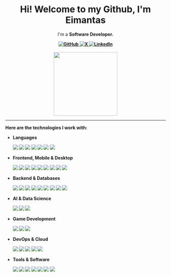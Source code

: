 <h1 align="center">Hi! Welcome to my Github, I'm Eimantas</h1>
<p align="center">I'm a <b>Software Developer.
<div align="center">
<a href="https://github.com/eimantaslimba">
<img src="https://img.shields.io/badge/GitHub-181717?style=for-the-badge&logo=github&logoColor=white" alt="GitHub">
</a>
<a href="https://x.com/sultanbaran0">
<img src="https://img.shields.io/badge/Twitter-1DA1F2?style=for-the-badge&logo=x&logoColor=white" alt="X">
</a>
<a href="https://linkedin.com/in/eimantaslimba">
<img src="https://img.shields.io/badge/LinkedIn-0A66C2?style=for-the-badge&logo=linkedin&logoColor=white" alt="LinkedIn">
</a>
</div>
</br>
<div align="center">
<img height="200px" src="https://github-readme-stats.vercel.app/api/top-langs/?username=eimantaslimba&hide=shaderlab,hlsl,css,html,scss,c" />
</div>
<hr>
<div>
<p>Here are the technologies I work with:</p>
<ul>
<li>
<p><b>Languages</b></p>
<img src="https://img.shields.io/badge/JavaScript-323330?style=for-the-badge&logo=javascript&logoColor=F7DF1E" />
<img src="https://img.shields.io/badge/TypeScript-007ACC?style=for-the-badge&logo=typescript&logoColor=white" />
<img src="https://img.shields.io/badge/Python-3670A0?style=for-the-badge&logo=python&logoColor=ffdd54" />
<img src="https://img.shields.io/badge/Go-00ADD8?style=for-the-badge&logo=go&logoColor=white" />
<img src="https://img.shields.io/badge/C%2B%2B-00599C?style=for-the-badge&logo=c%2B%2B&logoColor=white" />
<img src="https://img.shields.io/badge/C%23-239120?style=for-the-badge&logo=c-sharp&logoColor=white" />
<img src="https://img.shields.io/badge/Rust-000000?style=for-the-badge&logo=rust&logoColor=white" />
</li>
<li>
<p><b>Frontend, Mobile & Desktop</b></p>
<img src="https://img.shields.io/badge/React_Native-20232A?style=for-the-badge&logo=react&logoColor=61DAFB" />
<img src="https://img.shields.io/badge/Next-black?style=for-the-badge&logo=next.js&logoColor=white" />
<img src="https://img.shields.io/badge/Expo-000020?style=for-the-badge&logo=expo&logoColor=white" />
<img src="https://img.shields.io/badge/Tauri-24C8DB?style=for-the-badge&logo=tauri&logoColor=FFFFFF" />
<img src="https://img.shields.io/badge/Qt-41CD52?style=for-the-badge&logo=qt&logoColor=white" />
<img src="https://img.shields.io/badge/HTML5-E34F26?style=for-the-badge&logo=html5&logoColor=white" />
<img src="https://img.shields.io/badge/CSS3-1572B6?style=for-the-badge&logo=css3&logoColor=white" />
<img src="https://img.shields.io/badge/Tailwind_CSS-38B2AC?style=for-the-badge&logo=tailwind-css&logoColor=white" />
<img src="https://img.shields.io/badge/Three.js-000000?style=for-the-badge&logo=three.js&logoColor=white" />
</li>
<li>
<p><b>Backend & Databases</b></p>
<img src="https://img.shields.io/badge/Node.js-43853D?style=for-the-badge&logo=node.js&logoColor=white" />
<img src="https://img.shields.io/badge/Express.js-404D59?style=for-the-badge&logo=express&logoColor=white" />
<img src="https://img.shields.io/badge/Flask-000000?style=for-the-badge&logo=flask&logoColor=white" />
<img src="https://img.shields.io/badge/Socket.io-010101?style=for-the-badge&logo=socket.io&logoColor=white" />
<img src="https://img.shields.io/badge/JWT-000000?style=for-the-badge&logo=JSON%20web%20tokens&logoColor=white" />
<img src="https://img.shields.io/badge/Supabase-3ECF8E?style=for-the-badge&logo=supabase&logoColor=white" />
<img src="https://img.shields.io/badge/PostgreSQL-316192?style=for-the-badge&logo=postgresql&logoColor=white" />
<img src="https://img.shields.io/badge/MySQL-005C84?style=for-the-badge&logo=mysql&logoColor=white" />
<img src="https://img.shields.io/badge/.NET-512BD4?style=for-the-badge&logo=.net&logoColor=white" />
</li>
<li>
<p><b>AI & Data Science</b></p>
<img src="https://img.shields.io/badge/PyTorch-EE4C2C?style=for-the-badge&logo=pytorch&logoColor=white" />
<img src="https://img.shields.io/badge/Numpy-013243?style=for-the-badge&logo=numpy&logoColor=white" />
<img src="https://img.shields.io/badge/Pandas-150458?style=for-the-badge&logo=pandas&logoColor=white" />
</li>
<li>
<p><b>Game Development</b></p>
<img src="https://img.shields.io/badge/Unity-100000?style=for-the-badge&logo=unity&logoColor=white" />
<img src="https://img.shields.io/badge/Unreal_Engine-313131?style=for-the-badge&logo=unreal-engine&logoColor=white" />
<img src="https://img.shields.io/badge/Godot_Engine-478CB0?style=for-the-badge&logo=godot-engine&logoColor=white" />
</li>
<li>
<p><b>DevOps & Cloud</b></p>
<img src="https://img.shields.io/badge/Docker-2496ED?style=for-the-badge&logo=docker&logoColor=white" />
<img src="https://img.shields.io/badge/Amazon_AWS-232F3E?style=for-the-badge&logo=amazon-aws&logoColor=white" />
<img src="https://img.shields.io/badge/Cloudflare-F38020?style=for-the-badge&logo=Cloudflare&logoColor=white" />
<img src="https://img.shields.io/badge/Vercel-000000?style=for-the-badge&logo=vercel&logoColor=white" />
<img src="https://img.shields.io/badge/Render-46E3B7?style=for-the-badge&logo=render&logoColor=white" />
</li>
<li>
<p><b>Tools & Software</b></p>
<img src="https://img.shields.io/badge/Visual_Studio-5C2D91?style=for-the-badge&logo=visual-studio&logoColor=white" />
<img src="https://img.shields.io/badge/Visual_Studio_Code-007ACC?style=for-the-badge&logo=visual-studio-code&logoColor=white" />
<img src="https://img.shields.io/badge/Postman-FF6C37?style=for-the-badge&logo=Postman&logoColor=white" />
<img src="https://img.shields.io/badge/Selenium-43B02A?style=for-the-badge&logo=selenium&logoColor=white" />
<img src="https://img.shields.io/badge/Playwright-2EAD33?style=for-the-badge&logo=playwright&logoColor=white" />
<img src="https://img.shields.io/badge/FFmpeg-000000?style=for-the-badge&logo=ffmpeg&logoColor=white" />
<img src="https://img.shields.io/badge/Google_Colab-F9AB00?style=for-the-badge&logo=googlecolab&logoColor=black" />
</li>
</ul>
</div>
